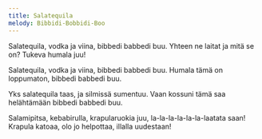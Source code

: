 ```yaml
---
title: Salatequila
melody: Bibbidi-Bobbidi-Boo
---
```

Salatequila, vodka ja viina,
bibbedi babbedi buu.
Yhteen ne laitat ja mitä se on?
Tukeva humala juu!

Salatequila, vodka ja viina,
bibbedi babbedi buu.
Humala tämä on loppumaton,
bibbedi babbedi buu.

Yks salatequila taas,
ja silmissä sumentuu.
Vaan kossuni tämä
saa helähtämään
bibbedi babbedi buu.

Salamipitsa, kebabirulla,
krapularuokia juu,
la-la-la-la-la-la-laatata saan!
Krapula katoaa,
olo jo helpottaa,
illalla uudestaan!
